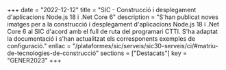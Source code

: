 +++
date = "2022-12-12"
title = "SIC - Construcció i desplegament d'aplicacions Node.js 18 i .Net Core 6"
description = "S'han publicat noves imatges per a la construcció i desplegament d'aplicacions Node.js 18 i .Net Core 6 al SIC d'acord amb el full de ruta del programari CTTI. S'ha adaptat la documentació i s'han actualitzat els corresponents exemples de configuració."
enllac = "/plataformes/sic/serveis/sic30-serveis/ci/#matriu-de-tecnologies-de-construcció"
sections = ["Destacats"]
key = "GENER2023"
+++